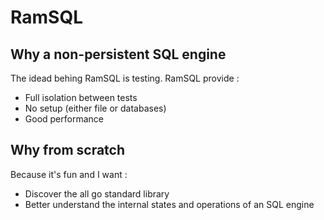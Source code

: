 # RamSQL

## Why a non-persistent SQL engine

The idead behing RamSQL is testing. RamSQL provide :
- Full isolation between tests
- No setup (either file or databases)
- Good performance

## Why from scratch

Because it's fun and I want :
- Discover the all go standard library
- Better understand the internal states and operations of an SQL engine

